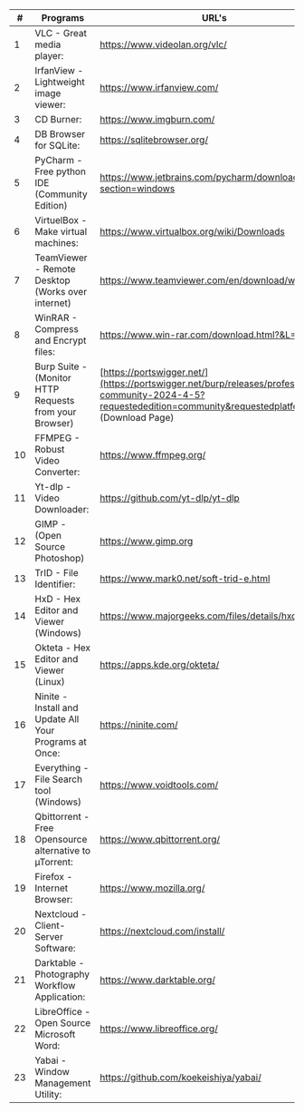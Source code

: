 |#| Programs | URL's |
|--|--|--|
|1|VLC - Great media player:|https://www.videolan.org/vlc/ |
|2|IrfanView - Lightweight image viewer:|https://www.irfanview.com/ |
|3|CD Burner:|https://www.imgburn.com/ |
|4|DB Browser for SQLite:|https://sqlitebrowser.org/ |
|5|PyCharm - Free python IDE (Community Edition)|https://www.jetbrains.com/pycharm/download/?section=windows |
|6|VirtuelBox - Make virtual machines:|https://www.virtualbox.org/wiki/Downloads |
|7|TeamViewer - Remote Desktop (Works over internet)|https://www.teamviewer.com/en/download/windows/ |
|8|WinRAR - Compress and Encrypt files:|https://www.win-rar.com/download.html?&L=0 |
|9|Burp Suite - (Monitor HTTP Requests from your Browser)|[https://portswigger.net/](https://portswigger.net/burp/releases/professional-community-2024-4-5?requestededition=community&requestedplatform=) (Download Page) |
|10|FFMPEG - Robust Video Converter:|https://www.ffmpeg.org/ |
|11|Yt-dlp - Video Downloader:|https://github.com/yt-dlp/yt-dlp |
|12|GIMP - (Open Source Photoshop)|https://www.gimp.org |
|13|TrID - File Identifier:|https://www.mark0.net/soft-trid-e.html |
|14|HxD - Hex Editor and Viewer (Windows)|https://www.majorgeeks.com/files/details/hxd.html |
|15|Okteta - Hex Editor and Viewer (Linux)|https://apps.kde.org/okteta/ |
|16|Ninite - Install and Update All Your Programs at Once:|https://ninite.com/ |
|17|Everything - File Search tool (Windows)|https://www.voidtools.com/ |
|18|Qbittorrent - Free Opensource alternative to µTorrent:|https://www.qbittorrent.org/ |
|19|Firefox - Internet Browser:|https://www.mozilla.org/ |
|20| Nextcloud - Client-Server Software:|https://nextcloud.com/install/ |
|21| Darktable -  Photography Workflow Application:|https://www.darktable.org/ |
|22| LibreOffice - Open Source Microsoft Word:| https://www.libreoffice.org/ |
|23| Yabai - Window Management Utility:|https://github.com/koekeishiya/yabai/ |
